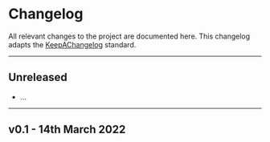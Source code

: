 # Changelog

All relevant changes to the project are documented here.
This changelog adapts the [KeepAChangelog](https://keepachangelog.com/en/1.0.0/) standard.

----

## Unreleased
- ... 

----

## **v0.1** - 14th March 2022



